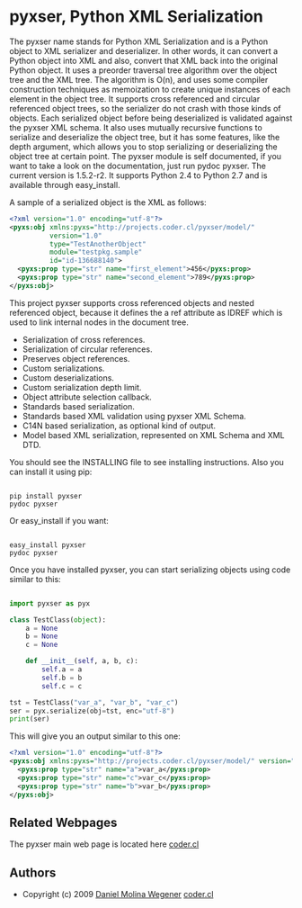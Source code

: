 
pyxser, Python XML Serialization
===

The pyxser name stands for Python XML Serialization and is a
Python object to XML serializer and deserializer. In other words,
it can convert a Python object into XML and also, convert that XML
back into the original Python object. It uses a preorder traversal
tree algorithm over the object tree and the XML tree. The algorithm
is O(n), and uses some compiler construction techniques as memoization
to create unique instances of each element in the object tree. It
supports cross referenced and circular referenced object trees, so
the serializer do not crash with those kinds of objects. Each
serialized object before being deserialized is validated against
the pyxser XML schema. It also uses mutually recursive functions
to serialize and deserialize the object tree, but it has some
features, like the depth argument, which allows you to stop
serializing or deserializing the object tree at certain point.
The pyxser module is self documented, if you want to take a
look on the documentation, just run pydoc pyxser. The current
version is 1.5.2-r2. It supports Python 2.4 to Python 2.7 and is
available through easy_install.

A sample of a serialized object is the XML as follows:

```xml
<?xml version="1.0" encoding="utf-8"?>
<pyxs:obj xmlns:pyxs="http://projects.coder.cl/pyxser/model/"
          version="1.0"
          type="TestAnotherObject"
          module="testpkg.sample"
          id="id-136688140">
  <pyxs:prop type="str" name="first_element">456</pyxs:prop>
  <pyxs:prop type="str" name="second_element">789</pyxs:prop>
</pyxs:obj>
```

This project pyxser supports cross referenced objects and nested
referenced object, because it defines the a ref attribute as IDREF
which is used to link internal nodes in the document tree.

* Serialization of cross references.
* Serialization of circular references.
* Preserves object references.
* Custom serializations.
* Custom deserializations.
* Custom serialization depth limit.
* Object attribute selection callback.
* Standards based serialization.
* Standards based XML validation using pyxser XML Schema.
* C14N based serialization, as optional kind of output.
* Model based XML serialization, represented on XML Schema and XML DTD.


You should see the INSTALLING file to see installing instructions.
Also you can install it using pip:

```shell

pip install pyxser
pydoc pyxser

```

Or easy_install if you want:

```shell

easy_install pyxser
pydoc pyxser

```

Once you have installed pyxser, you can start serializing objects
using code similar to this:

```python

import pyxser as pyx

class TestClass(object):
    a = None
    b = None
    c = None

    def __init__(self, a, b, c):
        self.a = a
        self.b = b
        self.c = c

tst = TestClass("var_a", "var_b", "var_c")
ser = pyx.serialize(obj=tst, enc="utf-8")
print(ser)

```

This will give you an output similar to this one:

```xml
<?xml version="1.0" encoding="utf-8"?>
<pyxs:obj xmlns:pyxs="http://projects.coder.cl/pyxser/model/" version="1.0" type="TestClass" module="__main__" objid="id3074097420">
  <pyxs:prop type="str" name="a">var_a</pyxs:prop>
  <pyxs:prop type="str" name="c">var_c</pyxs:prop>
  <pyxs:prop type="str" name="b">var_b</pyxs:prop>
</pyxs:obj>
```

Related Webpages
---

The pyxser main web page is located here [coder.cl](http://coder.cl/products/pyxser/)


Authors
---

* Copyright (c) 2009 [Daniel Molina Wegener](https://github.com/dmw) [coder.cl](http://coder.cl)

